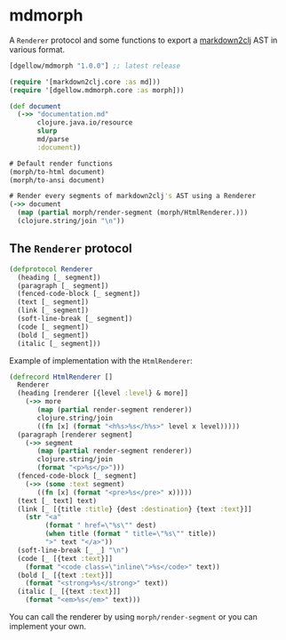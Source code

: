 # mdmorph

A `Renderer` protocol and some functions to export a [markdown2clj](https://github.com/nilenso/markdown2clj) AST in various format.

[](dependency)
```clojure
[dgellow/mdmorph "1.0.0"] ;; latest release
```
[](/dependency)

```clj
(require '[markdown2clj.core :as md]))
(require '[dgellow.mdmorph.core :as morph]))

(def document
  (->> "documentation.md"
       clojure.java.io/resource
       slurp
       md/parse
       :document))

# Default render functions
(morph/to-html document)
(morph/to-ansi document)

# Render every segments of markdown2clj's AST using a Renderer
(->> document
  (map (partial morph/render-segment (morph/HtmlRenderer.)))
  (clojure.string/join "\n"))
```

## The `Renderer` protocol

```clj
(defprotocol Renderer
  (heading [_ segment])
  (paragraph [_ segment])
  (fenced-code-block [_ segment])
  (text [_ segment])
  (link [_ segment])
  (soft-line-break [_ segment])
  (code [_ segment])
  (bold [_ segment])
  (italic [_ segment]))
```

Example of implementation with the `HtmlRenderer`:

```clj
(defrecord HtmlRenderer []
  Renderer
  (heading [renderer [{level :level} & more]]
    (->> more
       (map (partial render-segment renderer))
       clojure.string/join
       ((fn [x] (format "<h%s>%s</h%s>" level x level)))))
  (paragraph [renderer segment]
    (->> segment
       (map (partial render-segment renderer))
       clojure.string/join
       (format "<p>%s</p>")))
  (fenced-code-block [_ segment]
    (->> (some :text segment)
       ((fn [x] (format "<pre>%s</pre>" x)))))
  (text [_ text] text)
  (link [_ [{title :title} {dest :destination} {text :text}]]
    (str "<a"
         (format " href=\"%s\"" dest)
         (when title (format " title=\"%s\"" title))
         ">" text "</a>"))
  (soft-line-break [_ _] "\n")
  (code [_ [{text :text}]]
    (format "<code class=\"inline\">%s</code>" text))
  (bold [_ [{text :text}]]
    (format "<strong>%s</strong>" text))
  (italic [_ [{text :text}]]
    (format "<em>%s</em>" text)))
```

You can call the renderer by using `morph/render-segment` or you can implement your own.
